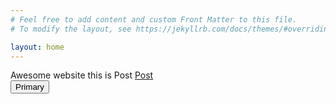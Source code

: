 ```yaml
---
# Feel free to add content and custom Front Matter to this file.
# To modify the layout, see https://jekyllrb.com/docs/themes/#overriding-theme-defaults

layout: home
---
```

Awesome website this is
Post 
[Post](/_posts/2021-02-07-welcome-to-jekyll.markdown)
<br>
<button type="button" class="btn btn-primary">Primary</button>